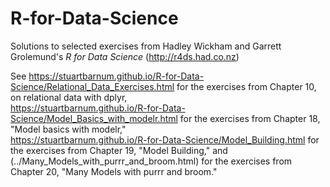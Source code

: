 # R-for-Data-Science
Solutions to selected exercises from Hadley Wickham and Garrett Grolemund's *R for Data Science* (<http://r4ds.had.co.nz>)

See <https://stuartbarnum.github.io/R-for-Data-Science/Relational_Data_Exercises.html> for the exercises from Chapter 10, on relational data with dplyr, <br>
<https://stuartbarnum.github.io/R-for-Data-Science/Model_Basics_with_modelr.html> for the exercises from Chapter 18, "Model basics with modelr," <br>
<https://stuartbarnum.github.io/R-for-Data-Science/Model_Building.html> for the exercises from Chapter 19, "Model Building," and <br>
(../Many_Models_with_purrr_and_broom.html) for the exercises from Chapter 20, "Many Models with purrr and broom."

